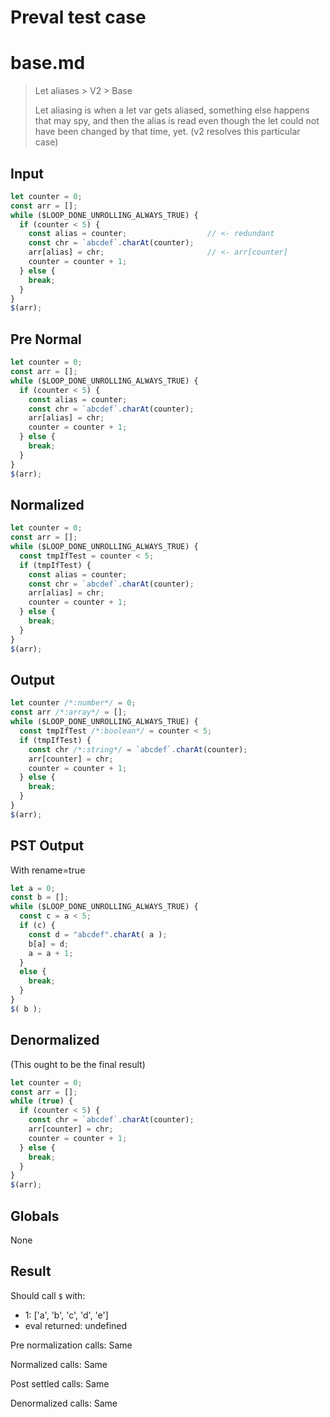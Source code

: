 # Preval test case

# base.md

> Let aliases > V2 > Base
>
> Let aliasing is when a let var gets aliased, something else happens that may spy, and then 
> the alias is read even though the let could not have been changed by that time, yet.
> (v2 resolves this particular case)

## Input

`````js filename=intro
let counter = 0;
const arr = [];
while ($LOOP_DONE_UNROLLING_ALWAYS_TRUE) {
  if (counter < 5) {
    const alias = counter;                  // <- redundant
    const chr = `abcdef`.charAt(counter);
    arr[alias] = chr;                       // <- arr[counter]
    counter = counter + 1;
  } else {
    break;
  }
}
$(arr);
`````

## Pre Normal


`````js filename=intro
let counter = 0;
const arr = [];
while ($LOOP_DONE_UNROLLING_ALWAYS_TRUE) {
  if (counter < 5) {
    const alias = counter;
    const chr = `abcdef`.charAt(counter);
    arr[alias] = chr;
    counter = counter + 1;
  } else {
    break;
  }
}
$(arr);
`````

## Normalized


`````js filename=intro
let counter = 0;
const arr = [];
while ($LOOP_DONE_UNROLLING_ALWAYS_TRUE) {
  const tmpIfTest = counter < 5;
  if (tmpIfTest) {
    const alias = counter;
    const chr = `abcdef`.charAt(counter);
    arr[alias] = chr;
    counter = counter + 1;
  } else {
    break;
  }
}
$(arr);
`````

## Output


`````js filename=intro
let counter /*:number*/ = 0;
const arr /*:array*/ = [];
while ($LOOP_DONE_UNROLLING_ALWAYS_TRUE) {
  const tmpIfTest /*:boolean*/ = counter < 5;
  if (tmpIfTest) {
    const chr /*:string*/ = `abcdef`.charAt(counter);
    arr[counter] = chr;
    counter = counter + 1;
  } else {
    break;
  }
}
$(arr);
`````

## PST Output

With rename=true

`````js filename=intro
let a = 0;
const b = [];
while ($LOOP_DONE_UNROLLING_ALWAYS_TRUE) {
  const c = a < 5;
  if (c) {
    const d = "abcdef".charAt( a );
    b[a] = d;
    a = a + 1;
  }
  else {
    break;
  }
}
$( b );
`````

## Denormalized

(This ought to be the final result)


`````js filename=intro
let counter = 0;
const arr = [];
while (true) {
  if (counter < 5) {
    const chr = `abcdef`.charAt(counter);
    arr[counter] = chr;
    counter = counter + 1;
  } else {
    break;
  }
}
$(arr);
`````

## Globals

None

## Result

Should call `$` with:
 - 1: ['a', 'b', 'c', 'd', 'e']
 - eval returned: undefined

Pre normalization calls: Same

Normalized calls: Same

Post settled calls: Same

Denormalized calls: Same
